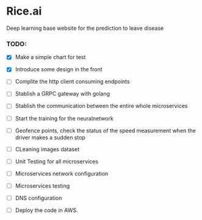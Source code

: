 # Rice.ai


Deep learning base website for the prediction to leave disease




### TODO:
- [x] Make a simple chart for test
- [x] Introduce some design in the front
- [ ] Complite the http client consuming endpoints
- [ ] Stablish a GRPC gateway with golang
- [ ] Stablish the communication between the entire whole microservices
- [ ] Start the training for the neuralnetwork
- [ ] Geofence points, check the status of the speed measurement when the driver makes a sudden stop
- [ ] CLeaning images dataset
- [ ] Unit Testing for all microservices
- [ ] Microservices network configuration
- [ ] Microservices testing
- [ ] DNS configuration
- [ ] Deploy the code in AWS.

